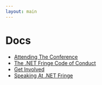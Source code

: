 ```yaml
---
layout: main
---
```


<h1>Docs</h1>
<ul>
  <li><a href='/docs/attending'>Attending The Conference</a></li>
  <li><a href='/docs/code-of-conduct'>The .NET Fringe Code of Conduct</a></li>
  <li><a href='/docs/get-involved'>Get Involved</a></li>
  <li><a href='/docs/speaking'>Speaking At .NET Fringe</a></li>
</ul>